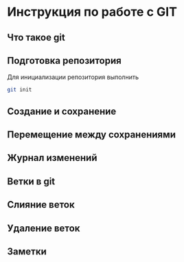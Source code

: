 # Инструкция по работе с GIT

## Что такое git

## Подготовка репозитория
Для инициализации репозитория выполнить
```sh
git init
```
## Создание и сохранение

## Перемещение между сохранениями

## Журнал изменений

## Ветки в git

## Слияние веток

## Удаление веток

## Заметки